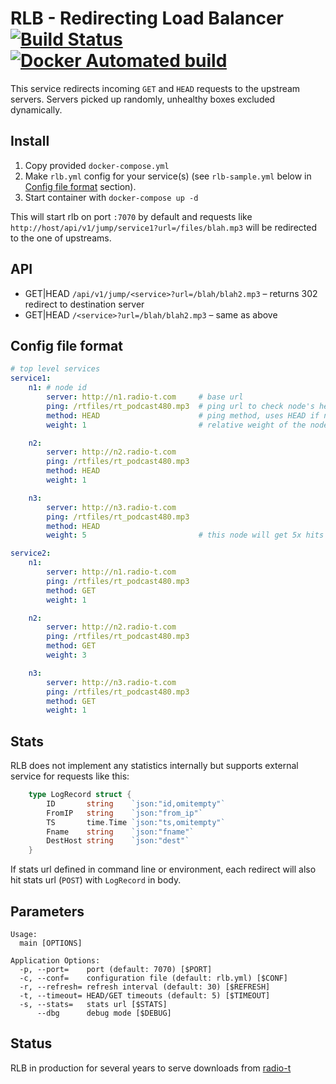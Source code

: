 # RLB - Redirecting Load Balancer [![Build Status](https://travis-ci.org/umputun/rlb.svg?branch=master)](https://travis-ci.org/umputun/rlb) [![Docker Automated build](https://img.shields.io/docker/automated/jrottenberg/ffmpeg.svg)](https://hub.docker.com/r/umputun/rlb/)

This service redirects incoming `GET` and `HEAD` requests to the upstream servers. 
Servers picked up randomly, unhealthy boxes excluded dynamically.

## Install

1. Copy provided `docker-compose.yml`
1. Make `rlb.yml` config for your service(s) (see `rlb-sample.yml` below in [Config file format](#config-file-format) section).
1. Start container with `docker-compose up -d`

This will start rlb on port `:7070` by default and requests like `http://host/api/v1/jump/service1?url=/files/blah.mp3` will be redirected to the one of upstreams.

## API

* GET|HEAD `/api/v1/jump/<service>?url=/blah/blah2.mp3` – returns 302 redirect to destination server
* GET|HEAD `/<service>?url=/blah/blah2.mp3` – same as above

## Config file format

```yaml
# top level services
service1:
    n1: # node id
        server: http://n1.radio-t.com     # base url 
        ping: /rtfiles/rt_podcast480.mp3  # ping url to check node's health
        method: HEAD                      # ping method, uses HEAD if notthing defined
        weight: 1                         # relative weight of the node [1..n]   

    n2:
        server: http://n2.radio-t.com
        ping: /rtfiles/rt_podcast480.mp3
        method: HEAD
        weight: 1

    n3:
        server: http://n3.radio-t.com
        ping: /rtfiles/rt_podcast480.mp3
        method: HEAD
        weight: 5                         # this node will get 5x hits comparing to n1 and n2 

service2:
    n1:
        server: http://n1.radio-t.com
        ping: /rtfiles/rt_podcast480.mp3
        method: GET
        weight: 1

    n2:
        server: http://n2.radio-t.com
        ping: /rtfiles/rt_podcast480.mp3
        method: GET
        weight: 3

    n3:
        server: http://n3.radio-t.com
        ping: /rtfiles/rt_podcast480.mp3
        method: GET
        weight: 1
```

## Stats

RLB does not implement any statistics internally but supports external service for requests like this:

```go
	type LogRecord struct {
		ID       string    `json:"id,omitempty"`
		FromIP   string    `json:"from_ip"`
		TS       time.Time `json:"ts,omitempty"`
		Fname    string    `json:"fname"`
		DestHost string    `json:"dest"`
	}
```

If stats url defined in command line or environment, each redirect will also hit stats url (`POST`) with `LogRecord` in body.
 
## Parameters

```
Usage:
  main [OPTIONS]

Application Options:
  -p, --port=    port (default: 7070) [$PORT]
  -c, --conf=    configuration file (default: rlb.yml) [$CONF]
  -r, --refresh= refresh interval (default: 30) [$REFRESH]
  -t, --timeout= HEAD/GET timeouts (default: 5) [$TIMEOUT]
  -s, --stats=   stats url [$STATS]
      --dbg      debug mode [$DEBUG]

```

## Status

RLB in production for several years to serve downloads from [radio-t](https://radio-t.com)
